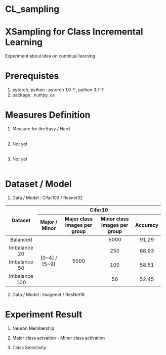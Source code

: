 # CL_sampling

# XSampling for Class Incremental Learning
Experiment about Idea on continual learning

# Prerequistes
1. pytorch, python : pytorch 1.0 ↑, python 3.7 ↑
2. package : numpy, os

# Measures Definition
1. Measure for the Easy / Hard
<table align='center'>
<tr align='center'>
</tr>
<tr>

</tr>
</table>

2. Not yet
<table align='center'>
<tr align='center'>
</tr>
<tr>

</tr>
</table>

3. Not yet
<table align='center'>
<tr align='center'>
</tr>
<tr>

</tr>
</table>

# Dataset / Model
1. Data / Model : Cifar100 / Resnet32
  <table> 
    <thead> 
     <tr> 
      <th rowspan=2>Dataset</th>
      <th colspan=4>Cifar10</th>
     </tr>
     <tr> 
      <th>Major / Minor</th>
      <th>Major class images per group</th>
      <th>Minor class images per group</th>
      <th>Accuracy</th>
     </tr>
    </thead> 
    <tbody align='center'> 
     <tr> 
      <td>Balanced</td>
      <td rowspan=4>[0~4] / [5~9]</td>
      <td rowspan=4>5000</td>
      <td>5000</td>
      <td>91.29</td>
     </tr>
     <tr> 
      <td>Imbalance 20</td>
      <td>250</td>
      <td>68.93</td>
     </tr>
     <tr> 
      <td>Imbalance 50</td>
      <td>100</td>
      <td>58.51</td>
     </tr>
     <tr> 
      <td>Imbalance 100</td>
      <td>50</td>
      <td>52.45</td>
     </tr>
    </tbody> 
</table>


2. Data / Model : Imagenet / ResNet18


# Experiment Result
1. Neuron Membership 

2. Major class actvation - Minor class activation 

3. Class Selectivity
